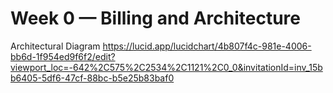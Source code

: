# Week 0 — Billing and Architecture

Architectural Diagram
https://lucid.app/lucidchart/4b807f4c-981e-4006-bb6d-1f954ed9f6f2/edit?viewport_loc=-642%2C575%2C2534%2C1121%2C0_0&invitationId=inv_15bb6405-5df6-47cf-88bc-b5e25b83baf0
